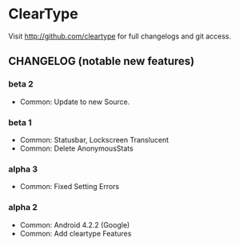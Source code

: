ClearType
=========

Visit http://github.com/cleartype for full changelogs and git access.


CHANGELOG (notable new features)
---------

### beta 2
* Common: Update to new Source.

### beta 1
* Common: Statusbar, Lockscreen Translucent
* Common: Delete AnonymousStats

### alpha 3
* Common: Fixed Setting Errors

### alpha 2
* Common: Android 4.2.2 (Google)
* Common: Add cleartype Features
